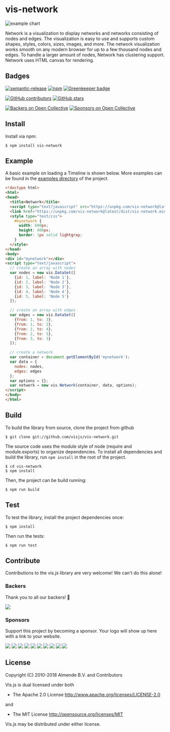 # vis-network

![example chart](docs/img/network.png)

Network is a visualization to display networks and networks consisting of nodes and edges. The visualization is easy to use and supports custom shapes, styles, colors, sizes, images, and more. The network visualization works smooth on any modern browser for up to a few thousand nodes and edges. To handle a larger amount of nodes, Network has clustering support. Network uses HTML canvas for rendering.

## Badges

[![semantic-release](https://img.shields.io/badge/%20%20%F0%9F%93%A6%F0%9F%9A%80-semantic--release-e10079.svg)](https://github.com/semantic-release/semantic-release) [![npm](https://img.shields.io/npm/v/vis-network)](https://www.npmjs.com/package/vis-network) [![Greenkeeper badge](https://badges.greenkeeper.io/visjs/vis-network.svg)](https://greenkeeper.io/) 

[![GitHub contributors](https://img.shields.io/github/contributors/visjs/vis-network.svg)](https://github.com/visjs/vis-network/graphs/contributors)
[![GitHub stars](https://img.shields.io/github/stars/visjs/vis-network.svg)](https://github.com/almende/vis/stargazers)

[![Backers on Open Collective](https://opencollective.com/visjs/backers/badge.svg)](#backers) [![Sponsors on Open Collective](https://opencollective.com/visjs/sponsors/badge.svg)](#sponsors) 

## Install

Install via npm:

    $ npm install vis-network

## Example

A basic example on loading a Timeline is shown below. More examples can be
found in the [examples directory](https://github.com/visjs/vis-network/tree/master/examples/)
of the project.

```html
<!doctype html>
<html>
<head>
  <title>Network</title>
  <script type="text/javascript" src="https://unpkg.com/vis-network@latest/dist/vis-network.min.js"></script>
  <link href="https://unpkg.com/vis-network@latest/dist/vis-network.min.css" rel="stylesheet" type="text/css" />
  <style type="text/css">
    #mynetwork {
      width: 600px;
      height: 400px;
      border: 1px solid lightgray;
    }
  </style>
</head>
<body>
<div id="mynetwork"></div>
<script type="text/javascript">
  // create an array with nodes
  var nodes = new vis.DataSet([
    {id: 1, label: 'Node 1'},
    {id: 2, label: 'Node 2'},
    {id: 3, label: 'Node 3'},
    {id: 4, label: 'Node 4'},
    {id: 5, label: 'Node 5'}
  ]);

  // create an array with edges
  var edges = new vis.DataSet([
    {from: 1, to: 3},
    {from: 1, to: 2},
    {from: 2, to: 4},
    {from: 2, to: 5},
    {from: 3, to: 3}
  ]);

  // create a network
  var container = document.getElementById('mynetwork');
  var data = {
    nodes: nodes,
    edges: edges
  };
  var options = {};
  var network = new vis.Network(container, data, options);
</script>
</body>
</html>
```

## Build

To build the library from source, clone the project from github

    $ git clone git://github.com/visjs/vis-network.git

The source code uses the module style of node (require and module.exports) to
organize dependencies. To install all dependencies and build the library,
run `npm install` in the root of the project.

    $ cd vis-network
    $ npm install

Then, the project can be build running:

    $ npm run build

## Test

To test the library, install the project dependencies once:

    $ npm install

Then run the tests:

    $ npm run test

## Contribute

Contributions to the vis.js library are very welcome! We can't do this alone!

### Backers

Thank you to all our backers! 🙏

<a href="https://opencollective.com/visjs#backers" target="_blank"><img src="https://opencollective.com/visjs/backers.svg?width=890"></a>

### Sponsors

Support this project by becoming a sponsor. Your logo will show up here with a link to your website.

<a href="https://opencollective.com/visjs/sponsor/0/website" target="_blank"><img src="https://opencollective.com/visjs/sponsor/0/avatar.svg"></a>
<a href="https://opencollective.com/visjs/sponsor/1/website" target="_blank"><img src="https://opencollective.com/visjs/sponsor/1/avatar.svg"></a>
<a href="https://opencollective.com/visjs/sponsor/2/website" target="_blank"><img src="https://opencollective.com/visjs/sponsor/2/avatar.svg"></a>
<a href="https://opencollective.com/visjs/sponsor/3/website" target="_blank"><img src="https://opencollective.com/visjs/sponsor/3/avatar.svg"></a>
<a href="https://opencollective.com/visjs/sponsor/4/website" target="_blank"><img src="https://opencollective.com/visjs/sponsor/4/avatar.svg"></a>
<a href="https://opencollective.com/visjs/sponsor/5/website" target="_blank"><img src="https://opencollective.com/visjs/sponsor/5/avatar.svg"></a>
<a href="https://opencollective.com/visjs/sponsor/6/website" target="_blank"><img src="https://opencollective.com/visjs/sponsor/6/avatar.svg"></a>
<a href="https://opencollective.com/visjs/sponsor/7/website" target="_blank"><img src="https://opencollective.com/visjs/sponsor/7/avatar.svg"></a>
<a href="https://opencollective.com/visjs/sponsor/8/website" target="_blank"><img src="https://opencollective.com/visjs/sponsor/8/avatar.svg"></a>
<a href="https://opencollective.com/visjs/sponsor/9/website" target="_blank"><img src="https://opencollective.com/visjs/sponsor/9/avatar.svg"></a>

## License

Copyright (C) 2010-2018 Almende B.V. and Contributors

Vis.js is dual licensed under both

  * The Apache 2.0 License
    http://www.apache.org/licenses/LICENSE-2.0

and

  * The MIT License
    http://opensource.org/licenses/MIT

Vis.js may be distributed under either license.
